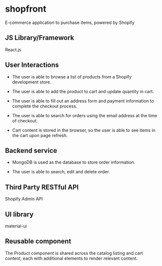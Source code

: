 # shopfront

E-commerce application to purchase items, powered by Shopify

## JS Library/Framework

React.js

## User Interactions

- The user is able to browse a list of products from a Shopify development store.

- The user is able to add the product to cart and update quantity in cart.

- The user is able to fill out an address form and payment information to complete the checkout process.

- The user is able to search for orders using the email address at the time of checkout.

- Cart content is stored in the browser, so the user is able to see items in the cart upon page refresh.

## Backend service

- MongoDB is used as the database to store order information.

- The user is able to search, edit and delete order.

## Third Party RESTful API

Shopify Admin API

## UI library

material-ui

## Reusable component

The Product component is shared across the catalog listing and cart content, each with additional elements to render relevant content.
